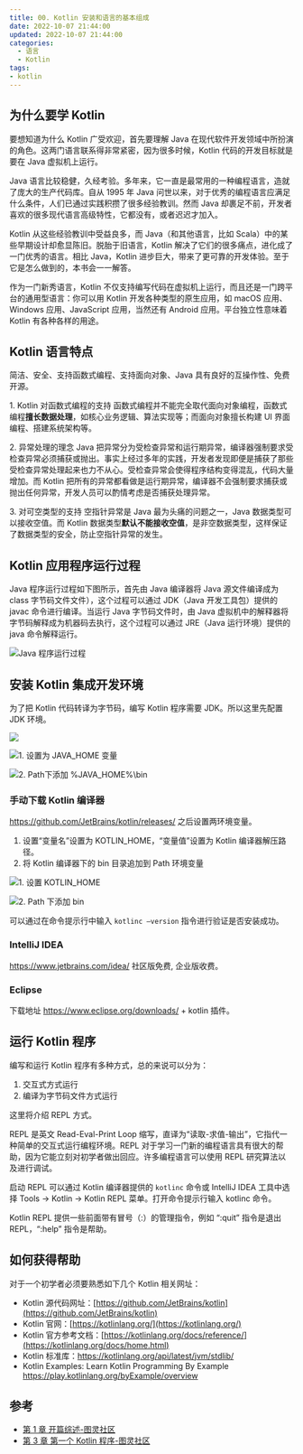 ```yaml
---
title: 00. Kotlin 安装和语言的基本组成
date: 2022-10-07 21:44:00
updated: 2022-10-07 21:44:00
categories:
  - 语言
  - Kotlin
tags:
- kotlin
---
```


## 为什么要学 Kotlin

要想知道为什么 Kotlin 广受欢迎，首先要理解 Java 在现代软件开发领域中所扮演的角色。这两门语言联系得非常紧密，因为很多时候，Kotlin 代码的开发目标就是要在 Java 虚拟机上运行。

Java 语言比较稳健，久经考验。多年来，它一直是最常用的一种编程语言，造就了庞大的生产代码库。自从 1995 年 Java 问世以来，对于优秀的编程语言应满足什么条件，人们已通过实践积攒了很多经验教训。然而 Java 却裹足不前，开发者喜欢的很多现代语言高级特性，它都没有，或者迟迟才加入。

Kotlin 从这些经验教训中受益良多，而 Java（和其他语言，比如 Scala）中的某些早期设计却愈显陈旧。脱胎于旧语言，Kotlin 解决了它们的很多痛点，进化成了一门优秀的语言。相比 Java，Kotlin 进步巨大，带来了更可靠的开发体验。至于它是怎么做到的，本书会一一解答。

作为一门新秀语言，Kotlin 不仅支持编写代码在虚拟机上运行，而且还是一门跨平台的通用型语言：你可以用 Kotlin 开发各种类型的原生应用，如 macOS 应用、Windows 应用、JavaScript 应用，当然还有 Android 应用。平台独立性意味着 Kotlin 有各种各样的用途。

## Kotlin 语言特点

简洁、安全、支持函数式编程、支持面向对象、Java 具有良好的互操作性、免费开源。

1\. Kotlin 对函数式编程的支持
函数式编程并不能完全取代面向对象编程，函数式编程**擅长数据处理**，如核心业务逻辑、算法实现等；而面向对象擅长构建 UI 界面编程、搭建系统架构等。

2\. 异常处理的理念
Java 把异常分为受检查异常和运行期异常，编译器强制要求受检查异常必须捕获或抛出。事实上经过多年的实践，开发者发现即便是捕获了那些受检查异常处理起来也力不从心。受检查异常会使得程序结构变得混乱，代码大量增加。而 Kotlin 把所有的异常都看做是运行期异常，编译器不会强制要求捕获或抛出任何异常，开发人员可以酌情考虑是否捕获处理异常。

3\. 对可空类型的支持
空指针异常是 Java 最为头痛的问题之一，Java 数据类型可以接收空值。而 Kotlin 数据类型**默认不能接收空值**，是非空数据类型，这样保证了数据类型的安全，防止空指针异常的发生。

## Kotlin 应用程序运行过程

Java 程序运行过程如下图所示，首先由 Java 编译器将 Java 源文件编译成为 class 字节码文件文件），这个过程可以通过 JDK（Java 开发工具包）提供的 javac 命令进行编译。当运行 Java 字节码文件时，由 Java 虚拟机中的解释器将字节码解释成为机器码去执行，这个过程可以通过 JRE（Java 运行环境）提供的 java 命令解释运行。

![Java 程序运行过程](https://upload-images.jianshu.io/upload_images/1662509-36a38306a7d97781.png?imageMogr2/auto-orient/strip%7CimageView2/2/w/1240)

## 安装 Kotlin 集成开发环境

为了把 Kotlin 代码转译为字节码，编写 Kotlin 程序需要 JDK。所以这里先配置 JDK 环境。

![](https://upload-images.jianshu.io/upload_images/1662509-e715aefc4c8f68aa.png?imageMogr2/auto-orient/strip%7CimageView2/2/w/1240)

![1. 设置为 JAVA_HOME 变量](https://upload-images.jianshu.io/upload_images/1662509-33e1322d3ff7f777.png?imageMogr2/auto-orient/strip%7CimageView2/2/w/1240)

![2. Path下添加 %JAVA_HOME%\bin](https://upload-images.jianshu.io/upload_images/1662509-e4f478bcd40250e4.png?imageMogr2/auto-orient/strip%7CimageView2/2/w/1240)

### 手动下载 Kotlin 编译器

<https://github.com/JetBrains/kotlin/releases/> 之后设置两环境变量。

1. 设置“变量名”设置为 KOTLIN_HOME，“变量值”设置为 Kotlin 编译器解压路径。
2. 将 Kotlin 编译器下的 bin 目录追加到 Path 环境变量

![1. 设置 KOTLIN_HOME](https://upload-images.jianshu.io/upload_images/1662509-da3d791203f2df2f.png?imageMogr2/auto-orient/strip%7CimageView2/2/w/1240)

![2. Path 下添加 bin](https://upload-images.jianshu.io/upload_images/1662509-7deb4e3cde605c35.png?imageMogr2/auto-orient/strip%7CimageView2/2/w/1240)

可以通过在命令提示行中输入 `kotlinc –version` 指令进行验证是否安装成功。

### IntelliJ IDEA

<https://www.jetbrains.com/idea/>
社区版免费, 企业版收费。

### Eclipse

下载地址 <https://www.eclipse.org/downloads/> + kotlin 插件。

## 运行 Kotlin 程序

编写和运行 Kotlin 程序有多种方式，总的来说可以分为：

1. 交互式方式运行
2. 编译为字节码文件方式运行

这里将介绍 REPL 方式。

REPL 是英文 Read-Eval-Print Loop 缩写，直译为“读取-求值-输出”，它指代一种简单的交互式运行编程环境。REPL 对于学习一门新的编程语言具有很大的帮助，因为它能立刻对初学者做出回应。许多编程语言可以使用 REPL 研究算法以及进行调试。

启动 REPL 可以通过 Kotlin 编译器提供的 `kotlinc` 命令或 IntelliJ IDEA 工具中选择 Tools → Kotlin → Kotlin REPL 菜单。打开命令提示行输入 kotlinc 命令。

Kotlin REPL 提供一些前面带有冒号（:）的管理指令，例如 “:quit” 指令是退出 REPL，“:help” 指令是帮助。

## 如何获得帮助

对于一个初学者必须要熟悉如下几个 Kotlin 相关网址：

* Kotlin 源代码网址：[https://github.com/JetBrains/kotlin](https://github.com/JetBrains/kotlin)
* Kotlin 官网：[https://kotlinlang.org/](https://kotlinlang.org/)
* Kotlin 官方参考文档：[https://kotlinlang.org/docs/reference/](https://kotlinlang.org/docs/home.html)
* Kotlin 标准库：<https://kotlinlang.org/api/latest/jvm/stdlib/>
* Kotlin Examples: Learn Kotlin Programming By Example <https://play.kotlinlang.org/byExample/overview>

## 参考

* [第 1 章 开篇综述-图灵社区](http://www.ituring.com.cn/book/tupubarticle/19716)
* [第 3 章 第一个 Kotlin 程序-图灵社区](http://www.ituring.com.cn/book/tupubarticle/19718)
